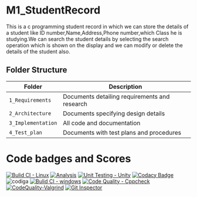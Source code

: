 # M1_StudentRecord

This is a c programming student record in which we can store the details of a student like ID number,Name,Address,Phone number,which Class he is studying.We can search the student details by selecting the search operation which is shown on the display and we can modify or delete the details of the student also.

## Folder Structure
|Folder             | Description |
|-------------------| -----------------------------------------|
| `1_Requirements`   | Documents detailing requirements and research|
| `2_Architecture`         | Documents specifying design details|
| `3_Implementation` | All code and documentation|
| `4_Test_plan`      | Documents with test plans and procedures|


# Code badges and Scores

[![Bulid CI - Linux](https://github.com/Bhargav-Yelli/M1_StudentRecord/actions/workflows/c-cpp.yml/badge.svg)](https://github.com/Bhargav-Yelli/M1_StudentRecord/actions/workflows/c-cpp.yml)
[![Analysis](https://github.com/Bhargav-Yelli/M1_StudentRecord/actions/workflows/analysis.yml/badge.svg)](https://github.com/Bhargav-Yelli/M1_StudentRecord/actions/workflows/analysis.yml)
[![Unit Testing - Unity](https://github.com/Bhargav-Yelli/M1_StudentRecord/actions/workflows/unit-test.yml/badge.svg)](https://github.com/Bhargav-Yelli/M1_StudentRecord/actions/workflows/unit-test.yml)
[![Codacy Badge](https://app.codacy.com/project/badge/Grade/fad0425261374b52be5b3985dc83ad43)](https://www.codacy.com/gh/Bhargav-Yelli/M1_StudentRecord/dashboard?utm_source=github.com&amp;utm_medium=referral&amp;utm_content=Bhargav-Yelli/M1_StudentRecord&amp;utm_campaign=Badge_Grade)
![codiga](https://api.codiga.io/project/32450/status/svg)
[![Bulid CI - windows](https://github.com/Bhargav-Yelli/M1_StudentRecord/actions/workflows/windows.yml/badge.svg)](https://github.com/Bhargav-Yelli/M1_StudentRecord/actions/workflows/windows.yml)
[![Code Quality - Cppcheck](https://github.com/Bhargav-Yelli/M1_StudentRecord/actions/workflows/cppcheck.yml/badge.svg)](https://github.com/Bhargav-Yelli/M1_StudentRecord/actions/workflows/cppcheck.yml)
[![CodeQuality-Valgrind](https://github.com/Bhargav-Yelli/M1_StudentRecord/actions/workflows/valgrind.yml/badge.svg)](https://github.com/Bhargav-Yelli/M1_StudentRecord/actions/workflows/valgrind.yml)
[![Git Inspector](https://github.com/Bhargav-Yelli/M1_StudentRecord/actions/workflows/inspector.yml/badge.svg)](https://github.com/Bhargav-Yelli/M1_StudentRecord/actions/workflows/inspector.yml)
